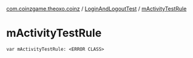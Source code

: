 [com.coinzgame.theoxo.coinz](../index.md) / [LoginAndLogoutTest](index.md) / [mActivityTestRule](.)

# mActivityTestRule

`var mActivityTestRule: <ERROR CLASS>`